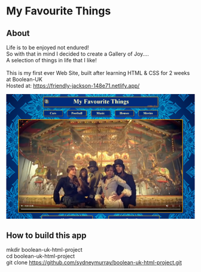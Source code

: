 # My Favourite Things
## About
Life is to be enjoyed not endured!<br>
So with that in mind I decided to create a Gallery of Joy....<br>
A selection of things in life that I like!<br><br>
This is my first ever Web Site, built after learning HTML & CSS for 2 weeks at Boolean-UK<br>
Hosted at: https://friendly-jackson-148e71.netlify.app/

<img src="./assets/App-Screenshot.png" alt="screenshot of my game" width="600px" height = "auto">

## How to build this app
mkdir boolean-uk-html-project \
cd boolean-uk-html-project \
git clone https://github.com/sydneymurray/boolean-uk-html-project.git 




